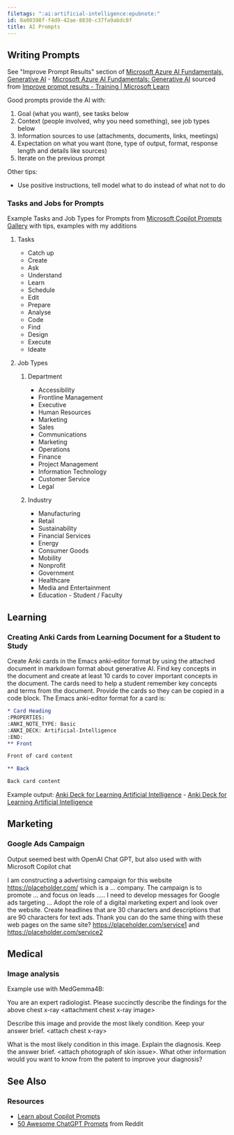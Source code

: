 ```yaml
---
filetags: ":ai:artificial-intelligence:epubnote:"
id: 0a00398f-f4d9-42ae-8830-c37fa9abdc8f
title: AI Prompts
---
```


## Writing Prompts

See "Improve Prompt Results" section of [Microsoft Azure AI
Fundamentals, Generative
AI](../006-3-tech-ai-artificial-intelligence-microsoft-azure-ai900-generative-ai) -
[Microsoft Azure AI Fundamentals: Generative
AI](id:4e618b1d-6f89-4eb3-811b-be31133ea2f3) sourced from [Improve
prompt results - Training \| Microsoft
Learn](https://learn.microsoft.com/en-us/training/modules/fundamentals-generative-ai/6-writing-prompts)

Good prompts provide the AI with:

1.  Goal (what you want), see tasks below
2.  Context (people involved, why you need something), see job types
    below
3.  Information sources to use (attachments, documents, links, meetings)
4.  Expectation on what you want (tone, type of output, format, response
    length and details like sources)
5.  Iterate on the previous prompt

Other tips:

- Use positive instructions, tell model what to do instead of what not
  to do

### Tasks and Jobs for Prompts

Example Tasks and Job Types for Prompts from [Microsoft Copilot Prompts
Gallery](https://copilot.cloud.microsoft/en-GB/prompts) with tips,
examples with my additions

1.  Tasks

    - Catch up
    - Create
    - Ask
    - Understand
    - Learn
    - Schedule
    - Edit
    - Prepare
    - Analyse
    - Code
    - Find
    - Design
    - Execute
    - Ideate

2.  Job Types

    1.  Department

        - Accessibility
        - Frontline Management
        - Executive
        - Human Resources
        - Marketing
        - Sales
        - Communications
        - Marketing
        - Operations
        - Finance
        - Project Management
        - Information Technology
        - Customer Service
        - Legal

    2.  Industry

        - Manufacturing
        - Retail
        - Sustainability
        - Financial Services
        - Energy
        - Consumer Goods
        - Mobility
        - Nonprofit
        - Government
        - Healthcare
        - Media and Entertainment
        - Education - Student / Faculty

## Learning

### Creating Anki Cards from Learning Document for a Student to Study

Create Anki cards in the Emacs anki-editor format by using the attached
document in markdown format about generative AI. Find key concepts in
the document and create at least 10 cards to cover important concepts in
the document. The cards need to help a student remember key concepts and
terms from the document. Provide the cards so they can be copied in a
code block. The Emacs anki-editor format for a card is:

``` org
* Card Heading
:PROPERTIES:
:ANKI_NOTE_TYPE: Basic
:ANKI_DECK: Artificial-Intelligence
:END:
** Front

Front of card content

** Back

Back card content

```

Example output: [Anki Deck for Learning Artificial
Intelligence](../370-education-learning-anki-master-deck-artificial-intelligence) -
[Anki Deck for Learning Artificial
Intelligence](id:18b5d0b7-d31c-47b0-8b5d-81541a537828)

## Marketing

### Google Ads Campaign

Output seemed best with OpenAI Chat GPT, but also used with with
Microsoft Copilot chat

I am constructing a advertising campaign for this website
<https://placeholder.com/> which is a … company. The campaign is to
promote … and focus on leads ….. I need to develop messages for Google
ads targeting … Adopt the role of a digital marketing expert and look
over the website. Create headlines that are 30 characters and
descriptions that are 90 characters for text ads. Thank you can do the
same thing with these web pages on the same site?
<https://placeholder.com/service1> and
<https://placeholder.com/service2>

## Medical

### Image analysis

Example use with MedGemma4B:

You are an expert radiologist. Please succinctly describe the findings
for the above chest x-ray \<attachment chest x-ray image\>

Describe this image and provide the most likely condition. Keep your
answer brief. \<attach chest x-ray\>

What is the most likely condition in this image. Explain the diagnosis.
Keep the answer brief. \<attach photograph of skin issue\>. What other
information would you want to know from the patent to improve your
diagnosis?

## See Also

### Resources

- [Learn about Copilot
  Prompts](https://support.microsoft.com/en-gb/topic/learn-about-copilot-prompts-f6c3b467-f07c-4db1-ae54-ffac96184dd5)
- [50 Awesome ChatGPT
  Prompts](https://www.reddit.com/r/ArtificialInteligence/comments/17k8rsn/50_awesome_chatgpt_prompts/)
  from Reddit
